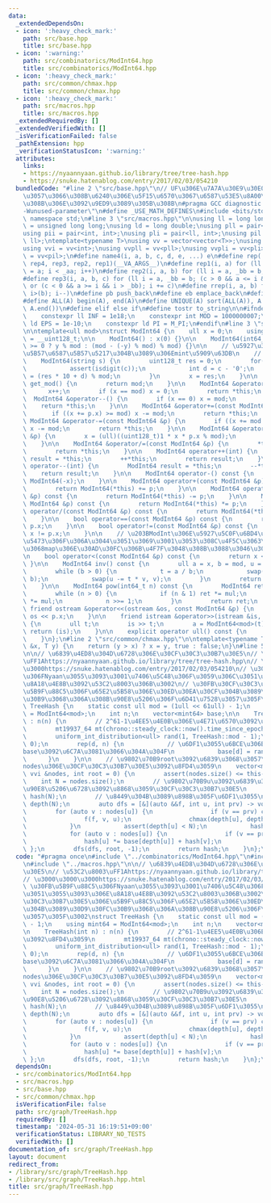 ```yaml
---
data:
  _extendedDependsOn:
  - icon: ':heavy_check_mark:'
    path: src/base.hpp
    title: src/base.hpp
  - icon: ':warning:'
    path: src/combinatorics/ModInt64.hpp
    title: src/combinatorics/ModInt64.hpp
  - icon: ':heavy_check_mark:'
    path: src/common/chmax.hpp
    title: src/common/chmax.hpp
  - icon: ':heavy_check_mark:'
    path: src/macros.hpp
    title: src/macros.hpp
  _extendedRequiredBy: []
  _extendedVerifiedWith: []
  _isVerificationFailed: false
  _pathExtension: hpp
  _verificationStatusIcon: ':warning:'
  attributes:
    links:
    - https://nyaannyaan.github.io/library/tree/tree-hash.hpp
    - https://snuke.hatenablog.com/entry/2017/02/03/054210
  bundledCode: "#line 2 \"src/base.hpp\"\n// UF\u306E\u7A7A\u30E9\u30E0\u30C0\u6E21\
    \u3057\u3066\u308B\u6240\u306E\u5F15\u6570\u3067\u6587\u53E5\u8A00\u308F\u308C\
    \u308B\u306E\u3092\u9ED9\u3089\u305B\u308B\n#pragma GCC diagnostic ignored \"\
    -Wunused-parameter\"\n#define _USE_MATH_DEFINES\n#include <bits/stdc++.h>\nusing\
    \ namespace std;\n#line 3 \"src/macros.hpp\"\n\nusing ll = long long;\nusing ull\
    \ = unsigned long long;\nusing ld = long double;\nusing pll = pair<ll, ll>;\n\
    using pii = pair<int, int>;\nusing pli = pair<ll, int>;\nusing pil = pair<int,\
    \ ll>;\ntemplate<typename T>\nusing vv = vector<vector<T>>;\nusing vvl = vv<ll>;\n\
    using vvi = vv<int>;\nusing vvpll = vv<pll>;\nusing vvpli = vv<pli>;\nusing vvpil\
    \ = vv<pil>;\n#define name4(i, a, b, c, d, e, ...) e\n#define rep(...) name4(__VA_ARGS__,\
    \ rep4, rep3, rep2, rep1)(__VA_ARGS__)\n#define rep1(i, a) for (ll i = 0, _aa\
    \ = a; i < _aa; i++)\n#define rep2(i, a, b) for (ll i = a, _bb = b; i < _bb; i++)\n\
    #define rep3(i, a, b, c) for (ll i = a, _bb = b; (c > 0 && a <= i && i < _bb)\
    \ or (c < 0 && a >= i && i > _bb); i += c)\n#define rrep(i, a, b) for (ll i=(a);\
    \ i>(b); i--)\n#define pb push_back\n#define eb emplace_back\n#define mkp make_pair\n\
    #define ALL(A) begin(A), end(A)\n#define UNIQUE(A) sort(ALL(A)), A.erase(unique(ALL(A)),\
    \ A.end())\n#define elif else if\n#define tostr to_string\n\n#ifndef CONSTANTS\n\
    \    constexpr ll INF = 1e18;\n    constexpr int MOD = 1000000007;\n    constexpr\
    \ ld EPS = 1e-10;\n    constexpr ld PI = M_PI;\n#endif\n#line 3 \"src/combinatorics/ModInt64.hpp\"\
    \n\ntemplate<ull mod>\nstruct ModInt64 {\n    ull x = 0;\n    using uint128_t\
    \ = __uint128_t;\n\n    ModInt64() : x(0) {}\n\n    ModInt64(int64_t y) : x(y\
    \ >= 0 ? y % mod : (mod - (-y) % mod) % mod) {}\n\n    // \u5927\u304D\u3044\u6570\
    \u5B57\u6587\u5B57\u5217\u304B\u3089\u306Emint\u5909\u63DB\n    // see: https://atcoder.jp/contests/abc339/editorial/9206\n\
    \    ModInt64(string s) {\n        uint128_t res = 0;\n        for(auto &c : s){\n\
    \            assert(isdigit(c));\n            int d = c - '0';\n            res\
    \ = (res * 10 + d) % mod;\n        }\n        x = res;\n    }\n\n    static ull\
    \ get_mod() {\n        return mod;\n    }\n\n    ModInt64 &operator++() {\n  \
    \      x++;\n        if (x == mod) x = 0;\n        return *this;\n    }\n\n  \
    \  ModInt64 &operator--() {\n        if (x == 0) x = mod;\n        x--;\n    \
    \    return *this;\n    }\n\n    ModInt64 &operator+=(const ModInt64 &p) {\n \
    \       if ((x += p.x) >= mod) x -= mod;\n        return *this;\n    }\n\n   \
    \ ModInt64 &operator-=(const ModInt64 &p) {\n        if ((x += mod - p.x) >= mod)\
    \ x -= mod;\n        return *this;\n    }\n\n    ModInt64 &operator*=(const ModInt64\
    \ &p) {\n        x = (ull)((uint128_t)1 * x * p.x % mod);\n        return *this;\n\
    \    }\n\n    ModInt64 &operator/=(const ModInt64 &p) {\n        *this *= p.inv();\n\
    \        return *this;\n    }\n\n    ModInt64 operator++(int) {\n        ModInt64\
    \ result = *this;\n        ++*this;\n        return result;\n    }\n\n    ModInt64\
    \ operator--(int) {\n        ModInt64 result = *this;\n        --*this;\n    \
    \    return result;\n    }\n\n    ModInt64 operator-() const {\n        return\
    \ ModInt64(-x);\n    }\n\n    ModInt64 operator+(const ModInt64 &p) const {\n\
    \        return ModInt64(*this) += p;\n    }\n\n    ModInt64 operator-(const ModInt64\
    \ &p) const {\n        return ModInt64(*this) -= p;\n    }\n\n    ModInt64 operator*(const\
    \ ModInt64 &p) const {\n        return ModInt64(*this) *= p;\n    }\n\n    ModInt64\
    \ operator/(const ModInt64 &p) const {\n        return ModInt64(*this) /= p;\n\
    \    }\n\n    bool operator==(const ModInt64 &p) const {\n        return x ==\
    \ p.x;\n    }\n\n    bool operator!=(const ModInt64 &p) const {\n        return\
    \ x != p.x;\n    }\n\n    // \u203BModInt\u306E\u5927\u5C0F\u6BD4\u8F03\u306B\u610F\
    \u5473\u306F\u306A\u3044\u3051\u3069\u3001\u3053\u308C\u4F5C\u3063\u3068\u304F\
    \u3068map\u306E\u30AD\u30FC\u306B\u4F7F\u3048\u308B\u3088\u3046\u306B\u306A\u308B\
    \n    bool operator<(const ModInt64 &p) const {\n        return x < p.x;\n   \
    \ }\n\n    ModInt64 inv() const {\n        ull a = x, b = mod, u = 1, v = 0, t;\n\
    \        while (b > 0) {\n            t = a / b;\n            swap(a -= t * b,\
    \ b);\n            swap(u -= t * v, v);\n        }\n        return ModInt64(u);\n\
    \    }\n\n    ModInt64 pow(int64_t n) const {\n        ModInt64 ret(1), mul(x);\n\
    \        while (n > 0) {\n            if (n & 1) ret *= mul;\n            mul\
    \ *= mul;\n            n >>= 1;\n        }\n        return ret;\n    }\n\n   \
    \ friend ostream &operator<<(ostream &os, const ModInt64 &p) {\n        return\
    \ os << p.x;\n    }\n\n    friend istream &operator>>(istream &is, ModInt64 &a)\
    \ {\n        ull t;\n        is >> t;\n        a = ModInt64<mod>(t);\n       \
    \ return (is);\n    }\n\n    explicit operator ull() const {\n        return x;\n\
    \    }\n};\n#line 2 \"src/common/chmax.hpp\"\n\ntemplate<typename T>\nbool chmax(T\
    \ &x, T y) {\n    return (y > x) ? x = y, true : false;\n}\n#line 5 \"src/graph/TreeHash.hpp\"\
    \n\n// \u6839\u4ED8\u304D\u6728\u306E\u30CF\u30C3\u30B7\u30E5\n// \u53C2\u8003\
    \uFF1Ahttps://nyaannyaan.github.io/library/tree/tree-hash.hpp\n// \u3000\u3000\
    \u3000https://snuke.hatenablog.com/entry/2017/02/03/054210\n// \u30FB\u5B9F\u88C5\
    \u306FNyaan\u3055\u3093\u3001\u7406\u5C48\u306F\u3059\u306C\u3051\u3055\u3093\u306E\
    \u8A18\u4E8B\u3092\u53C2\u8003\u306B\u3002\n// \u30FB\u30CF\u30C3\u30B7\u30E5\u306E\
    \u5B9F\u88C5\u306F\u65E2\u5B58\u306E\u30ED\u30EA\u30CF\u304B\u3089\u30D9\u30FC\
    \u30B9\u3068\u306A\u308B\u90E8\u5206\u306F\u6D41\u7528\u3057\u305F\u3002\nstruct\
    \ TreeHash {\n    static const ull mod = (1ull << 61ull) - 1;\n    using mint64\
    \ = ModInt64<mod>;\n    int n;\n    vector<mint64> base;\n\n    TreeHash(int n)\
    \ : n(n) {\n        // 2^61-1\u4EE5\u4E0B\u306E\u4E71\u6570\u3092\u8FD4\u3059\n\
    \        mt19937_64 mt(chrono::steady_clock::now().time_since_epoch().count());\n\
    \        uniform_int_distribution<ull> rand(1, TreeHash::mod - 1);\n        base.assign(n,\
    \ 0);\n        rep(d, n) {\n            // \u6DF1\u3055\u6BCE\u306B\u4E71\u6570\
    base\u3092\u6C7A\u3081\u3066\u304A\u304F\n            base[d] = rand(mt);\n  \
    \      }\n    }\n\n    // \u9802\u70B9root\u3092\u6839\u3068\u3057\u305F\u6728\
    nodes\u306E\u30CF\u30C3\u30B7\u30E5\u3092\u8FD4\u3059\n    vector<mint64> get_hash(const\
    \ vvi &nodes, int root = 0) {\n        assert(nodes.size() <= this->n);\n    \
    \    int N = nodes.size();\n        // \u9802\u70B9u\u3092\u6839\u3068\u3057\u305F\
    \u90E8\u5206\u6728\u3092\u8868\u3059\u30CF\u30C3\u30B7\u30E5\n        vector<mint64>\
    \ hash(N);\n        // \u8449\u304B\u3089\u898B\u305F\u6DF1\u3055\n        vector<int>\
    \ depth(N);\n        auto dfs = [&](auto &&f, int u, int prv) -> void {\n    \
    \        for (auto v : nodes[u]) {\n                if (v == prv) continue;\n\
    \                f(f, v, u);\n                chmax(depth[u], depth[v] + 1);\n\
    \            }\n            assert(depth[u] < N);\n            hash[u] = 1;\n\
    \            for (auto v : nodes[u]) {\n                if (v == prv) continue;\n\
    \                hash[u] *= base[depth[u]] + hash[v];\n            }\n       \
    \ };\n        dfs(dfs, root, -1);\n        return hash;\n    }\n};\n"
  code: "#pragma once\n#include \"../combinatorics/ModInt64.hpp\"\n#include \"../common/chmax.hpp\"\
    \n#include \"../macros.hpp\"\n\n// \u6839\u4ED8\u304D\u6728\u306E\u30CF\u30C3\u30B7\
    \u30E5\n// \u53C2\u8003\uFF1Ahttps://nyaannyaan.github.io/library/tree/tree-hash.hpp\n\
    // \u3000\u3000\u3000https://snuke.hatenablog.com/entry/2017/02/03/054210\n//\
    \ \u30FB\u5B9F\u88C5\u306FNyaan\u3055\u3093\u3001\u7406\u5C48\u306F\u3059\u306C\
    \u3051\u3055\u3093\u306E\u8A18\u4E8B\u3092\u53C2\u8003\u306B\u3002\n// \u30FB\u30CF\
    \u30C3\u30B7\u30E5\u306E\u5B9F\u88C5\u306F\u65E2\u5B58\u306E\u30ED\u30EA\u30CF\
    \u304B\u3089\u30D9\u30FC\u30B9\u3068\u306A\u308B\u90E8\u5206\u306F\u6D41\u7528\
    \u3057\u305F\u3002\nstruct TreeHash {\n    static const ull mod = (1ull << 61ull)\
    \ - 1;\n    using mint64 = ModInt64<mod>;\n    int n;\n    vector<mint64> base;\n\
    \n    TreeHash(int n) : n(n) {\n        // 2^61-1\u4EE5\u4E0B\u306E\u4E71\u6570\
    \u3092\u8FD4\u3059\n        mt19937_64 mt(chrono::steady_clock::now().time_since_epoch().count());\n\
    \        uniform_int_distribution<ull> rand(1, TreeHash::mod - 1);\n        base.assign(n,\
    \ 0);\n        rep(d, n) {\n            // \u6DF1\u3055\u6BCE\u306B\u4E71\u6570\
    base\u3092\u6C7A\u3081\u3066\u304A\u304F\n            base[d] = rand(mt);\n  \
    \      }\n    }\n\n    // \u9802\u70B9root\u3092\u6839\u3068\u3057\u305F\u6728\
    nodes\u306E\u30CF\u30C3\u30B7\u30E5\u3092\u8FD4\u3059\n    vector<mint64> get_hash(const\
    \ vvi &nodes, int root = 0) {\n        assert(nodes.size() <= this->n);\n    \
    \    int N = nodes.size();\n        // \u9802\u70B9u\u3092\u6839\u3068\u3057\u305F\
    \u90E8\u5206\u6728\u3092\u8868\u3059\u30CF\u30C3\u30B7\u30E5\n        vector<mint64>\
    \ hash(N);\n        // \u8449\u304B\u3089\u898B\u305F\u6DF1\u3055\n        vector<int>\
    \ depth(N);\n        auto dfs = [&](auto &&f, int u, int prv) -> void {\n    \
    \        for (auto v : nodes[u]) {\n                if (v == prv) continue;\n\
    \                f(f, v, u);\n                chmax(depth[u], depth[v] + 1);\n\
    \            }\n            assert(depth[u] < N);\n            hash[u] = 1;\n\
    \            for (auto v : nodes[u]) {\n                if (v == prv) continue;\n\
    \                hash[u] *= base[depth[u]] + hash[v];\n            }\n       \
    \ };\n        dfs(dfs, root, -1);\n        return hash;\n    }\n};\n"
  dependsOn:
  - src/combinatorics/ModInt64.hpp
  - src/macros.hpp
  - src/base.hpp
  - src/common/chmax.hpp
  isVerificationFile: false
  path: src/graph/TreeHash.hpp
  requiredBy: []
  timestamp: '2024-05-31 16:19:51+09:00'
  verificationStatus: LIBRARY_NO_TESTS
  verifiedWith: []
documentation_of: src/graph/TreeHash.hpp
layout: document
redirect_from:
- /library/src/graph/TreeHash.hpp
- /library/src/graph/TreeHash.hpp.html
title: src/graph/TreeHash.hpp
---
```

